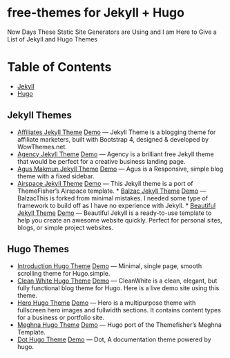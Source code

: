 # free-themes for Jekyll + Hugo
Now Days These Static Site Generators are Using and I am Here to Give a List of Jekyll and Hugo Themes

Table of Contents
=================
   * [Jekyll](#jekyll)
   * [Hugo](#hugo)
## Jekyll Themes
  * [Affiliates Jekyll Theme](https://wowthemesnet.github.com/affiliates-jekyll-theme/) [Demo](https://wowthemesnet.github.io/affiliates-jekyll-theme/) — Jekyll Theme is a blogging theme for affiliate marketers, built with Bootstrap 4, designed & developed by WowThemes.net.
  * [Agency Jekyll Theme](https://github.com/y7kim/agency-jekyll-theme) [Demo](https://wowthemesnet.github.io/affiliates-jekyll-theme/) — Agency is a brilliant free Jekyll theme that would be perfect for a creative business landing page.
  * [Agus Makmun Jekyll Theme](https://github.com/agusmakmun/agusmakmun.github.io) [Demo](https://agusmakmun.github.io/) — Agus is a Responsive, simple blog theme with a fixed sidebar.
   * [Airspace Jekyll Theme](https://github.com/ndrewtl/airspace-jekyll) [Demo](https://github.com/ndrewtl/airspace-jekyll) — This Jekyll theme is a port of ThemeFisher’s Airspace template.
    * [Balzac Jekyll Theme](https://github.com/ColeTownsend/Balzac-for-Jekyll) [Demo](http://jekyll.gtat.me/) — BalzacThis is forked from minimal mistakes. I needed some type of framework to build off as I have no experience with Jekyll.
    * [Beautiful Jekyll Theme](https://github.com/daattali/beautiful-jekyll) [Demo](http://deanattali.com/beautiful-jekyll/) — Beautiful Jekyll is a ready-to-use template to help you create an awesome website quickly. Perfect for personal sites, blogs, or simple project websites.
    
## Hugo Themes
   * [Introduction Hugo Theme](https://github.com/vickylai/hugo-theme-introduction) [Demo](https://themes.gohugo.io/theme/hugo-theme-introduction/) — Minimal, single page, smooth scrolling theme for Hugo.simple.
   * [Clean White Hugo Theme](https://github.com/zhaohuabing/hugo-theme-cleanwhite) [Demo](https://themes.gohugo.io/theme/hugo-theme-cleanwhite/) — CleanWhite is a clean, elegant, but fully functional blog theme for Hugo. Here is a live demo site using this theme.
   * [Hero Hugo Theme](https://github.com/jugglerx/hugo-hero-theme) [Demo](https://themes.gohugo.io/theme/hugo-hero-theme/) — Hero is a multipurpose theme with fullscreen hero images and fullwidth sections. It contains content types for a business or portfolio site.
   * [Meghna Hugo Theme](https://github.com/themefisher/meghna-hugo) [Demo](https://themes.gohugo.io/theme/meghna-hugo/) — Hugo port of the Themefisher’s Meghna Template.
   * [Dot Hugo Theme](https://gethugothemes.com/) [Demo](https://themes.gohugo.io/theme/dot-hugo-documentation-theme/) — Dot, A documentation theme powered by hugo.
   
